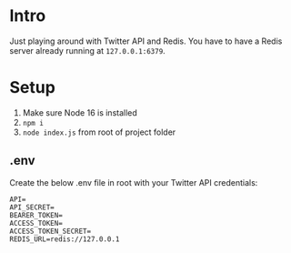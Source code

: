 # Intro

Just playing around with Twitter API and Redis. You have to have a Redis server already running at `127.0.0.1:6379`.

# Setup

1. Make sure Node 16 is installed
1. `npm i`
1. `node index.js` from root of project folder

## .env

Create the below .env file in root with your Twitter API credentials:

```JS
API=
API_SECRET=
BEARER_TOKEN=
ACCESS_TOKEN=
ACCESS_TOKEN_SECRET=
REDIS_URL=redis://127.0.0.1
```
